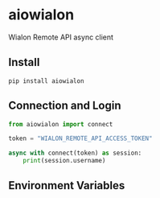 # aiowialon

Wialon Remote API async client

## Install

    pip install aiowialon

## Connection and Login

```python
from aiowialon import connect

token = "WIALON_REMOTE_API_ACCESS_TOKEN"

async with connect(token) as session:
    print(session.username)
```

## Environment Variables


